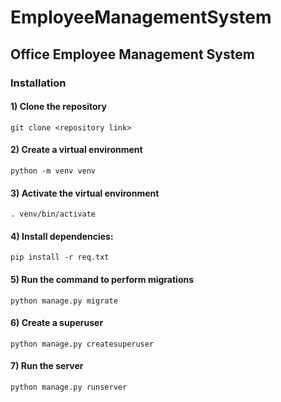 # EmployeeManagementSystem
## Office Employee Management System

### Installation

#### 1) Clone the repository
    git clone <repository link>
  
#### 2) Create a virtual environment
    python -m venv venv

#### 3) Activate the virtual environment
    . venv/bin/activate
   
#### 4) Install dependencies:
    pip install -r req.txt

#### 5) Run the command to perform migrations
    python manage.py migrate

#### 6) Create a superuser
    python manage.py createsuperuser

#### 7) Run the server
    python manage.py runserver
